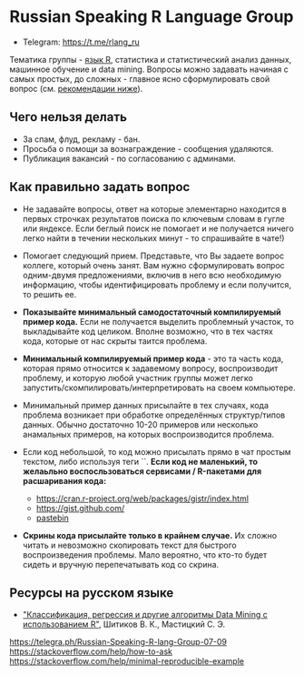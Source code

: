 # Russian Speaking R Language Group

- Telegram: https://t.me/rlang_ru  

Тематика группы - [язык R](https://www.r-project.org), статистика и статистический анализ данных, машинное обучение и data mining. Вопросы можно задавать начиная с самых простых, до сложных - главное ясно сформулировать свой вопрос (см. [рекомендации ниже](https://github.com/r-lang-group-ru/group-rules/blob/master/README.md#как-правильно-задать-вопрос)).

## Чего нельзя делать

- За спам, флуд, рекламу - бан. 
- Просьба о помощи за вознаграждение - сообщения удаляются.
- Публикация вакансий - по согласованию с админами.

## Как правильно задать вопрос

- Не задавайте вопросы, ответ на которые элементарно находится в первых строчках результатов поиска по ключевым словам в гугле или яндексе. Если беглый поиск не помогает и не получается ничего легко найти в течении нескольких минут - то спрашивайте в чате!)

- Помогает следующий прием. Представьте, что Вы задаете вопрос коллеге, который очень занят. Вам нужно сформулировать вопрос одним-двумя предложениями, включив в него всю необходимую информацию, чтобы идентифицировать проблему и если получится, то решить ее. 

- **Показывайте минимальный самодостаточный компилируемый пример кода.** Если не получается выделить проблемный участок, то выкладывайте код целиком. Вполне возможно, что в тех частях кода, которые от нас скрыты таится проблема.

- **Минимальный компилируемый пример кода** - это та часть кода, которая прямо относится к задавемому вопросу, воспроизводит проблему, и которую любой участник группы может легко запустить/скомпилировать/интерпретировать на своем компьютере.

- Минимальный пример данных присылайте в тех случаях, кода проблема возникает при обработке определённых структур/типов данных. Обычно достаточно 10-20 примеров или несколько анамальных примеров, на которых воспроизводится проблема.

- Если код небольшой, то код можно присылать прямо в чат простым текстом, либо используя теги ``.  **Если код не маленький, то желаьльно воспосльзоваться сервисами / R-пакетами для расшаривания кода:**

    - https://cran.r-project.org/web/packages/gistr/index.html
    - https://gist.github.com/
    - [pastebin](https://github.com/hrbrmstr/pastebin)

- **Скрины кода присылайте только в крайнем случае.** Их сложно читать и невозможно скопировать текст для быстрого воспроизведения проблемы. Мало вероятно, что кто-то будет сидеть и вручную перепечатывать код со скрина. 


## Ресурсы на русском языке

- ["Классификация, регрессия и другие алгоритмы Data Mining с использованием R"](https://ranalytics.github.io/data-mining/index.html), Шитиков В. К., Мастицкий С. Э.

https://telegra.ph/Russian-Speaking-R-lang-Group-07-09  
https://stackoverflow.com/help/how-to-ask  
https://stackoverflow.com/help/minimal-reproducible-example  

